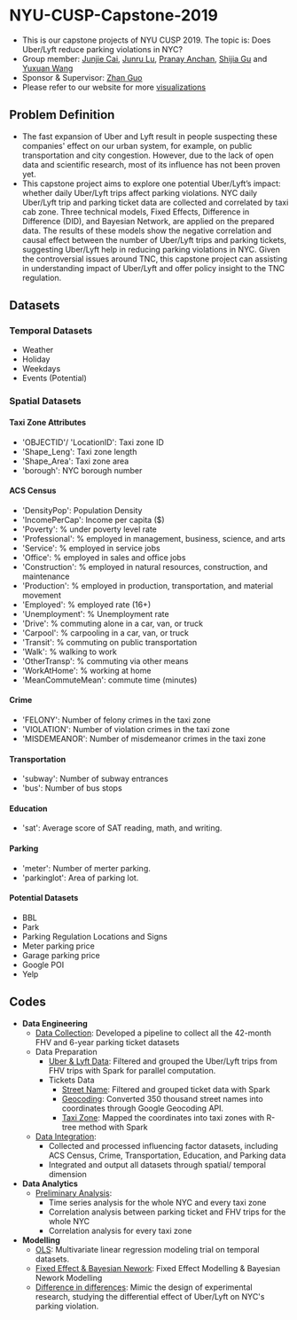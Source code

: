 # NYU-CUSP-Capstone-2019
- This is our capstone projects of NYU CUSP 2019. The topic is: Does Uber/Lyft reduce parking violations in NYC?
- Group member: [Junjie Cai](https://github.com/JunjieTsai), [Junru Lu](https://github.com/LuJunru), [Pranay Anchan](https://github.com/pranay-anchan), [Shijia Gu](https://github.com/sg5718) and [Yuxuan Wang](jasonwang1031@gmail.com)
- Sponsor & Supervisor: [Zhan Guo](https://wagner.nyu.edu/community/faculty/zhan-guo)
- Please refer to our website for more [visualizations](http://uberlyftparkingviolation.github.io/)

## Problem Definition
- The fast expansion of Uber and Lyft result in people suspecting these companies' effect on our urban system, for example, on public transportation and city congestion. However, due to the lack of open data and scientific research, most of its influence has not been proven yet.
- This capstone project aims to explore one potential Uber/Lyft’s impact: whether daily Uber/Lyft trips affect parking violations. NYC daily Uber/Lyft trip and parking ticket data are collected and correlated by taxi cab zone. Three technical models, Fixed Effects, Difference in Difference (DID), and Bayesian Network, are applied on the prepared data. The results of these models show the negative correlation and causal effect between the number of Uber/Lyft trips and parking tickets, suggesting Uber/Lyft help in reducing parking violations in NYC. Given the controversial issues around TNC, this capstone project can assisting in understanding impact of Uber/Lyft and offer policy insight to the TNC regulation.

## Datasets
### Temporal Datasets
- Weather
- Holiday
- Weekdays
- Events (Potential)

### Spatial Datasets
#### Taxi Zone Attributes
- 'OBJECTID'/ 'LocationID': Taxi zone ID
- 'Shape_Leng': Taxi zone length
- 'Shape_Area': Taxi zone area
- 'borough': NYC borough number

#### ACS Census
- 'DensityPop': Population Density
- 'IncomePerCap': Income per capita ($)
- 'Poverty': % under poverty level rate
- 'Professional': % employed in management, business, science, and arts
- 'Service': % employed in service jobs
- 'Office': % employed in sales and office jobs
- 'Construction': % employed in natural resources, construction, and maintenance
- 'Production': % employed in production, transportation, and material movement
- 'Employed': % employed rate (16+)
- 'Unemployment': % Unemployment rate
- 'Drive': % commuting alone in a car, van, or truck
- 'Carpool': % carpooling in a car, van, or truck
- 'Transit': % commuting on public transportation
- 'Walk': % walking to work
- 'OtherTransp': % commuting via other means
- 'WorkAtHome': % working at home
- 'MeanCommuteMean': commute time (minutes)

#### Crime
- 'FELONY': Number of felony crimes in the taxi zone
- 'VIOLATION': Number of violation crimes in the taxi zone
- 'MISDEMEANOR': Number of misdemeanor crimes in the taxi zone

#### Transportation
- 'subway': Number of subway entrances
- 'bus': Number of bus stops

#### Education
- 'sat': Average score of SAT reading, math, and writing.

#### Parking
- 'meter': Number of merter parking.
- 'parkinglot': Area of parking lot.

#### Potential Datasets
- BBL
- Park
- Parking Regulation Locations and Signs
- Meter parking price
- Garage parking price
- Google POI
- Yelp

## Codes
- **Data Engineering**
  - [Data Collection](https://github.com/uberlyftparkingviolation/NYU-CUSP-Capstone-2019/blob/master/ETL1_Data_Collection.ipynb): Developed a pipeline to collect all the 42-month FHV and 6-year parking ticket datasets
  - Data Preparation
    - [Uber & Lyft Data](https://github.com/uberlyftparkingviolation/NYU-CUSP-Capstone-2019/blob/master/ETL2_FHV_UberLyft.ipynb): Filtered and grouped the Uber/Lyft trips from FHV trips with Spark for parallel computation.
    - Tickets Data
      - [Street Name](https://github.com/uberlyftparkingviolation/NYU-CUSP-Capstone-2019/blob/master/ETL3_Tickets1_StreetName.ipynb): Filtered and grouped ticket data with Spark
      - [Geocoding](https://github.com/uberlyftparkingviolation/NYU-CUSP-Capstone-2019/blob/master/ETL3_Tickets2_Geocoding.ipynb): Converted 350 thousand street names into coordinates through Google Geocoding API.
      - [Taxi Zone](https://github.com/uberlyftparkingviolation/NYU-CUSP-Capstone-2019/blob/master/ETL3_Tickets3_TaxiZone.ipynb): Mapped the coordinates into taxi zones with R-tree method with Spark
  - [Data Integration](https://github.com/uberlyftparkingviolation/NYU-CUSP-Capstone-2019/blob/master/ETL4_Data_Integrating.ipynb):
    - Collected and processed influencing factor datasets, including ACS Census, Crime, Transportation, Education, and Parking data
    - Integrated and output all datasets through spatial/ temporal dimension
- **Data Analytics**
  - [Preliminary Analysis](https://github.com/uberlyftparkingviolation/NYU-CUSP-Capstone-2019/blob/master/Preliminary%20Analysis.ipynb):
    - Time series analysis for the whole NYC and every taxi zone
    - Correlation analysis between parking ticket and FHV trips for the whole NYC
    - Correlation analysis for every taxi zone
- **Modelling**
  - [OLS](https://github.com/uberlyftparkingviolation/NYU-CUSP-Capstone-2019/blob/master/Modeling1_OLS.ipynb): Multivariate linear regression modeling trial on temporal datasets.
  - [Fixed Effect & Bayesian Nework](https://github.com/uberlyftparkingviolation/NYU-CUSP-Capstone-2019/blob/master/Modelling2_FEM_BN.ipynb): Fixed Effect Modelling & Bayesian Nework Modelling
  - [Difference in differences](https://github.com/uberlyftparkingviolation/NYU-CUSP-Capstone-2019/blob/master/Modelling3_DID.ipynb): Mimic the design of experimental research, studying the differential effect of Uber/Lyft on NYC's parking violation.
